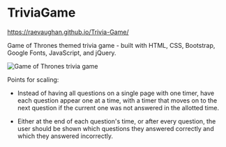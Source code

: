 # TriviaGame

https://raevaughan.github.io/Trivia-Game/

Game of Thrones themed trivia game - built with HTML, CSS, Bootstrap, Google Fonts, JavaScript, and jQuery.

![Game of Thrones trivia game](../assets/img/trivia-game-screenshot.png?raw=true "Game of Thrones trivia game screenshot")


Points for scaling:

* Instead of having all questions on a single page with one timer, have each question appear one at a time, with a timer that moves on to the next question if the current one was not answered in the allotted time.

* Either at the end of each question's time, or after every question, the user should be shown which questions they answered correctly and which they answered incorrectly.